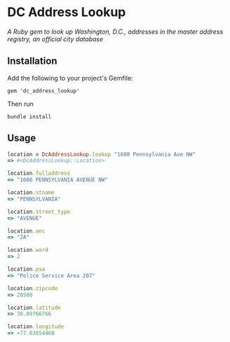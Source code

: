 # DC Address Lookup

*A Ruby gem to look up Washington, D.C., addresses in the master address registry, an official city database*

## Installation

Add the following to your project's Gemfile:

`gem 'dc_address_lookup'`

Then run

`bundle install`

## Usage

```ruby
location = DcAddressLookup.lookup "1600 Pennsylvania Ave NW"
=> #<DcAddressLookup::Location>

location.fulladdress
=> "1600 PENNSYLVANIA AVENUE NW"

location.stname
=> "PENNSYLVANIA"

location.street_type
=> "AVENUE"

location.anc
=> "2A"

location.ward
=> 2

location.psa
=> "Police Service Area 207"

location.zipcode
=> 20500

location.latitude
=> 38.89766766

location.longitude
=> -77.03654468
```
